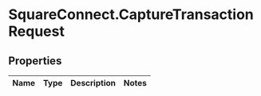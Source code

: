 # SquareConnect.CaptureTransactionRequest

## Properties
Name | Type | Description | Notes
------------ | ------------- | ------------- | -------------


